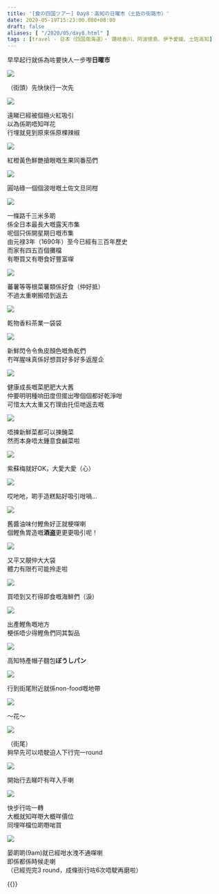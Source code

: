 ```yaml
---
title: '[食の四国ツアー] Day8：高知の日曜市（土佐の街路市）'
date: 2020-05-19T15:23:00.080+08:00
draft: false
aliases: [ "/2020/05/day8.html" ]
tags : [travel - 日本（四国南海道）・ 讚岐香川、阿波徳島、伊予愛媛、土佐高知]
---
```


早早起行就係為咗要快人一步嚟**日曜市**

![](/images/shikoku8b1.jpg)

（街頭）先快快行一次先

![](/images/shikoku8b2.jpg)

遠睇已經被個極火紅吸引  
以為係啲唔知咩花  
行埋就見到原來係原棵辣椒

![](/images/shikoku8b3.jpg)

紅橙黃色鮮艷搶眼嘅生果同番茄們

![](/images/shikoku8b4.jpg)

圓咕碌一個個波咁嘅土佐文旦同柑

![](/images/shikoku8b5.jpg)

一條路千三米多啲  
係全日本最長大嘅露天市集  
呢個只係開星期日嘅市集  
由元禄3年（1690年）至今已經有三百年歷史  
而家有四五百個攤檔  
有嘢買又有嘢食好豐富㗎

![](/images/shikoku8b6.jpg)

蕃薯等等根菜薯類係好食（仲好抵）  
不過太重喇搬唔到返去

![](/images/shikoku8b7.jpg)

乾物香料茶業一袋袋

![](/images/shikoku8b8.jpg)

新鮮閃令令魚皮顏色嘅魚乾們  
冇咩腥味真係好想買好多好多返屋企

![](/images/shikoku8b9.jpg)

健康成長嘅菜肥肥大大舊  
仲要明明種响田度但擺出嚟個個都好乾淨咁  
可惜太大太重又冇理由托佢哋返去嘅

![](/images/shikoku8b10.jpg)

唔揀新鮮菜都可以揀醃菜  
然而本身唔太鍾意食鹹菜啦

![](/images/shikoku8b11.jpg)

紫蘇梅就好OK，大愛大愛（心）

![](/images/shikoku8b12.jpg)

哎吔吔，啲手造糕點好吸引咁喎...

![](/images/shikoku8b13.jpg)

舊醬油味付鰹魚好正就梗㗎喇  
個鰹魚胃造嘅**酒盗**更更更吸引呢！

![](/images/shikoku8b14.jpg)

又平又靚仲大大袋  
體力有限冇可能拎走啦

![](/images/shikoku8b15.jpg)

買唔到又冇得即食嘅海鮮們（淚）

![](/images/shikoku8b16.jpg)

出產鰹魚嘅地方  
梗係唔少得鰹魚們同其製品

![](/images/shikoku8b17.jpg)

高知特產帽子麵包**ぼうしパン**

![](/images/shikoku8b18.jpg)

行到街尾附近就係non-food嘅地帶

![](/images/shikoku8b19.jpg)

～花～

![](/images/shikoku8b20.jpg)

（街尾）   
夠早先可以唔駛迫人下行完一round

![](/images/shikoku8b21.jpg)

開始行去睇吓有咩入手喇

![](/images/shikoku8b22.jpg)

快步行咗一轉  
大概就知咩嘢大概咩價位  
同埋咩檔位啲嘢啱買

![](/images/shikoku8b23.jpg)

晏啲啲(9am)就已經咁水洩不通㗎喇  
即係都係時候走喇  
（已經兜完3 round，成條街行咗6次唔駛再磨啦）

  
  

{{<shikoku>}}
